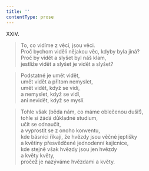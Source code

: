 ```yaml
---
title: ''
contentType: prose
---
```


XXIV.

> To, co vidíme z věcí, jsou věci.  
> Proč bychom viděli nějakou věc, kdyby byla jiná?  
> Proč by vidět a slyšet byl náš klam,  
> jestliže vidět a slyšet je vidět a slyšet?

> Podstatné je umět vidět,  
> umět vidět a přitom nemyslet,  
> umět vidět, když se vidí,  
> a nemyslet, když se vidí,  
> ani nevidět, když se myslí.

> Tohle však (běda nám, co máme oblečenou duši!),  
> tohle si žádá důkladné studium,  
> učit se odnaučit,  
> a vyprostit se z onoho konventu,  
> kde básníci říkají, že hvězdy jsou věčné jeptišky  
> a květiny přesvědčené jednodenní kajícnice,  
> kde stejně však hvězdy jsou jen hvězdy  
> a květy květy,  
> pročež je nazýváme hvězdami a květy.
